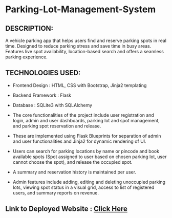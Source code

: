 # Parking-Lot-Management-System

## DESCRIPTION:
A vehicle parking app that helps users find and reserve parking spots in real time. Designed to reduce
parking stress and save time in busy areas. Features live spot availability, location-based search and offers a
seamless parking experience.

## TECHNOLOGIES USED:
- Frontend Design : HTML, CSS with Bootstrap, Jinja2 templating
- Backend Framework : Flask
- Database : SQLite3 with SQLAlchemy

- The core functionalities of the project include user registration and login, admin and user dashboards,
parking lot and spot management, and parking spot reservation and release.
- These are implemented using Flask Blueprints for separation of admin and user functionalities and Jinja2
for dynamic rendering of UI.
- Users can search for parking locations by name or pincode and book available spots (Spot assigned to user
based on chosen parking lot, user cannot choose the spot), and release the occupied spot.
- A summary and reservation history is maintained per user.
- Admin features include adding, editing and deleting unoccupied parking lots, viewing spot status in a
visual grid, access to list of registered users, and summary reports on revenue.

## Link to Deployed Website : [Click Here](https://parking-lot-management-system-gt2f.onrender.com/)
